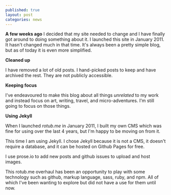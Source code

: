 ```yaml
---
published: true
layout: post
categories: news 
---
```


**A few weeks ago** I decided that my site needed to change and I have finally got around to doing something about it. I launched this site in January 2011. It hasn't changed much in that time. It's always been a pretty simple blog, but as of today it is even more simplified.

**Cleaned up**

I have removed a lot of old posts. I hand-picked posts to keep and have archived the rest. They are not publicly accessible.

**Keeping focus**

I've endeavoured to make this blog about all things _unrelated_ to my work and instead focus on art, writing, travel, and micro-adventures. I'm still going to focus on those things.

**Using Jekyll**

When I launched _rotub.me_ in January 2011, I built my own CMS which was fine for using over the last 4 years, but I'm happy to be moving on from it.

This time I am using Jekyll. I chose Jekyll because it is not a CMS, it doesn't require a database, and it can be hosted on Github Pages for free.

I use prose.io to add new posts and github issues to upload and host images.

This rotub.me overhaul has been an opportunity to play with some technology such as github, markup language, sass, ruby, and npm. All of which I've been wanting to explore but did not have a use for them until now.
